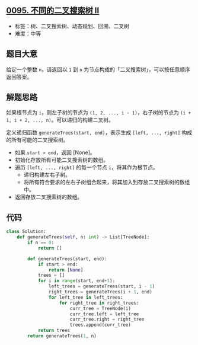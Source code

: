## [0095. 不同的二叉搜索树 II](https://leetcode-cn.com/problems/unique-binary-search-trees-ii/)

- 标签：树、二叉搜索树、动态规划、回溯、二叉树
- 难度：中等

## 题目大意

给定一个整数 `n`，请返回以 `1` 到 `n` 为节点构成的「二叉搜索树」，可以按任意顺序返回答案。

## 解题思路

如果根节点为 `i`，则左子树的节点为 `(1, 2, ..., i - 1)`，右子树的节点为 `(i + 1, i + 2, ..., n)`。可以递归的构建二叉树。

定义递归函数 `generateTrees(start, end)`，表示生成 `[left, ..., right]` 构成的所有可能的二叉搜索树。

- 如果 `start > end`，返回 [None]。
- 初始化存放所有可能二叉搜索树的数组。
- 遍历 `[left, ..., right]` 的每一个节点 `i`，将其作为根节点。
  - 递归构建左右子树。
  - 将所有符合要求的左右子树组合起来，将其加入到存放二叉搜索树的数组中。
- 返回存放二叉搜索树的数组。

## 代码

```Python
class Solution:
    def generateTrees(self, n: int) -> List[TreeNode]:
        if n == 0:
            return []

        def generateTrees(start, end):
            if start > end:
                return [None]
            trees = []
            for i in range(start, end+1):
                left_trees = generateTrees(start, i - 1)
                right_trees = generateTrees(i + 1, end)
                for left_tree in left_trees:
                    for right_tree in right_trees:
                        curr_tree = TreeNode(i)
                        curr_tree.left = left_tree
                        curr_tree.right = right_tree
                        trees.append(curr_tree)
            return trees
        return generateTrees(1, n)
```

